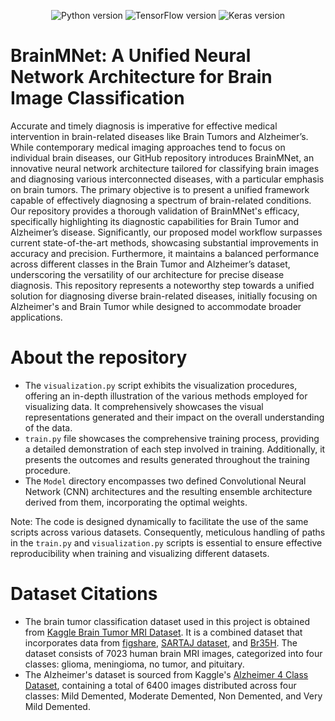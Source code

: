 <p align="center">
  <img src="https://img.shields.io/badge/Python-3.0-blue?style=flat-square" alt="Python version">
  <img src="https://img.shields.io/badge/TensorFlow-2.0-orange?style=flat-square" alt="TensorFlow version">
  <img src="https://img.shields.io/badge/Keras-2.0-green?style=flat-square" alt="Keras version">
</p>


# BrainMNet: A Unified Neural Network Architecture for Brain Image Classification

Accurate and timely diagnosis is imperative for effective medical intervention in brain-related diseases like Brain Tumors and Alzheimer’s. While contemporary medical imaging approaches tend to focus on individual brain diseases, our GitHub repository introduces BrainMNet, an innovative neural network architecture tailored for classifying brain images and diagnosing various interconnected diseases, with a particular emphasis on brain tumors. The primary objective is to present a unified framework capable of effectively diagnosing a spectrum of brain-related conditions. Our repository provides a thorough validation of BrainMNet's efficacy, specifically highlighting its diagnostic capabilities for Brain Tumor and Alzheimer’s disease. Significantly, our proposed model workflow surpasses current state-of-the-art methods, showcasing substantial improvements in accuracy and precision. Furthermore, it maintains a balanced performance across different classes in the Brain Tumor and Alzheimer’s dataset, underscoring the versatility of our architecture for precise disease diagnosis. This repository represents a noteworthy step towards a unified solution for diagnosing diverse brain-related diseases, initially focusing on Alzheimer's and Brain Tumor while designed to accommodate broader applications.

# About the repository

- The `visualization.py` script exhibits the visualization procedures, offering an in-depth illustration of the various methods employed for visualizing data. It comprehensively showcases the visual representations generated and their impact on the overall understanding of the data.
- `train.py` file showcases the comprehensive training process, providing a detailed demonstration of each step involved in training. Additionally, it presents the outcomes and results generated throughout the training procedure.
- The `Model` directory encompasses two defined Convolutional Neural Network (CNN) architectures and the resulting ensemble architecture derived from them, incorporating the optimal weights.

Note: The code is designed dynamically to facilitate the use of the same scripts across various datasets. Consequently, meticulous handling of paths in the `train.py` and `visualization.py` scripts is essential to ensure effective reproducibility when training and visualizing different datasets.

# Dataset Citations

- The brain tumor classification dataset used in this project is obtained from [Kaggle Brain Tumor MRI Dataset](https://www.kaggle.com/datasets/masoudnickparvar/brain-tumor-mri-dataset/). It is a combined dataset that incorporates data from [figshare](https://figshare.com/articles/dataset/brain_tumor_dataset/1512427), [SARTAJ dataset](https://www.kaggle.com/sartajbhuvaji/brain-tumor-classification-mri), and [Br35H](https://www.kaggle.com/datasets/ahmedhamada0/brain-tumor-detection?select=no). The dataset consists of 7023 human brain MRI images, categorized into four classes: glioma, meningioma, no tumor, and pituitary.
- The Alzheimer's dataset is sourced from Kaggle's [Alzheimer 4 Class Dataset](https://www.kaggle.com/datasets/tourist55/alzheimers-dataset-4-class-of-images), containing a total of 6400 images distributed across four classes: Mild Demented, Moderate Demented, Non Demented, and Very Mild Demented.
